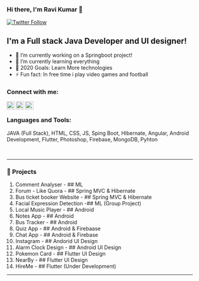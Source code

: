 ### Hi there, I'm Ravi Kumar 👋

[![Twitter Follow](https://img.shields.io/twitter/follow/iamravikumark?color=1DA1F2&logo=twitter&style=for-the-badge)](https://twitter.com/intent/follow?original_referer=https%3A%2F%2Fgithub.com%2Fiamravikumark&screen_name=iamravikumark)

## I'm a Full stack Java Developer and UI designer!

- 🔭 I’m currently working on a Springboot project!
- 🌱 I’m currently learning everything 
- 🥅 2020 Goals: Learn More technologies
- ⚡ Fun fact: In free time i play video games and football 

### Connect with me:

[<img align="left" alt="rkapps | Twitter" width="22px" src="https://cdn.jsdelivr.net/npm/simple-icons@v3/icons/twitter.svg" />][twitter]
[<img align="left" alt="rkapps | LinkedIn" width="22px" src="https://cdn.jsdelivr.net/npm/simple-icons@v3/icons/linkedin.svg" />][linkedin]
[<img align="left" alt="rkapps | Instagram" width="22px" src="https://cdn.jsdelivr.net/npm/simple-icons@v3/icons/instagram.svg" />][instagram]

<br />

### Languages and Tools:
JAVA (Full Stack), HTML, CSS, JS, Sping Boot, Hibernate, Angular, Android Development, Flutter,
Photoshop, Firebase, MongoDB, Pyhton

<br />

---

### 📕 Projects 

1. Comment Analyser - ## ML
2. Forum - Like Quora - ## Spring MVC & Hibernate 
3. Bus ticket booker Website - ## Spring MVC & Hibernate 
4. Facial Expression Detection -##  ML (Group Project)
5. Local Music Player - ## Android
6. Notes App - ## Android
7. Bus Tracker - ## Android
8. Quiz App - ## Android & Firebaase
9. Chat App - ## Android & Firebase
10. Instagram - ## Andorid UI Design
11. Alarm Clock Design - ## Android UI Design
12. Pokemon Card - ## Flutter UI Design
13. NearBy - ## Flutter UI Design
14. HireMe - ## Flutter (Under Development)

---

[twitter]: https://twitter.com/iamravikumark
[instagram]: https://instagram.com/rk_ravi_kumar_rk
[linkedin]: https://linkedin.com/in/ravi-kumar-83b9b2150